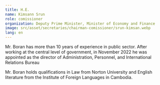 ```yaml
---
title: H.E.
name: Kimsann Srun
role: comissioner
organization: Deputy Prime Minister, Minister of Economy and Finance
image: src/asset/secretaries/chairman-comissioner/srun-kimsan.webp
lang: en
---
```


Mr. Boran has more than 10 years of experience in public sector. After working at the central level of government, in November 2022 he was appointed as the director of Administration, Personnel, and International Relations Bureau

Mr. Boran holds qualifications in Law from Norton University and English literature from the Institute of Foreign Languages in Cambodia.
